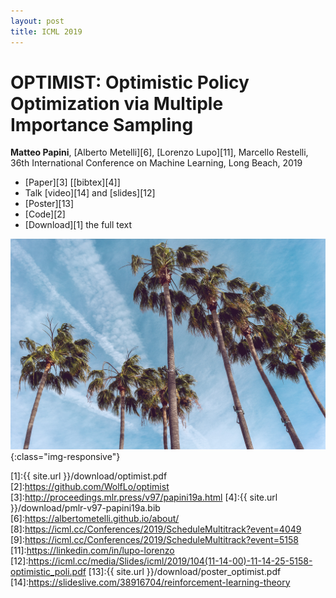 ```yaml
---
layout: post
title: ICML 2019
---
```


# OPTIMIST: Optimistic Policy Optimization via Multiple Importance Sampling

**Matteo Papini**, [Alberto Metelli][6], [Lorenzo Lupo][11], Marcello Restelli, 36th International Conference on Machine Learning, Long Beach, 2019

* [Paper][3] \[[bibtex][4]\]
* Talk [video][14] and [slides][12]
* [Poster][13]
* [Code][2]
* [Download][1] the full text

![image-title-here](../images/palms.jpg){:class="img-responsive"}

[1]:{{ site.url }}/download/optimist.pdf
[2]:https://github.com/WolfLo/optimist
[3]:http://proceedings.mlr.press/v97/papini19a.html
[4]:{{ site.url }}/download/pmlr-v97-papini19a.bib
[6]:https://albertometelli.github.io/about/
[8]:https://icml.cc/Conferences/2019/ScheduleMultitrack?event=4049
[9]:https://icml.cc/Conferences/2019/ScheduleMultitrack?event=5158
[11]:https://linkedin.com/in/lupo-lorenzo
[12]:https://icml.cc/media/Slides/icml/2019/104(11-14-00)-11-14-25-5158-optimistic_poli.pdf
[13]:{{ site.url }}/download/poster_optimist.pdf
[14]:https://slideslive.com/38916704/reinforcement-learning-theory
